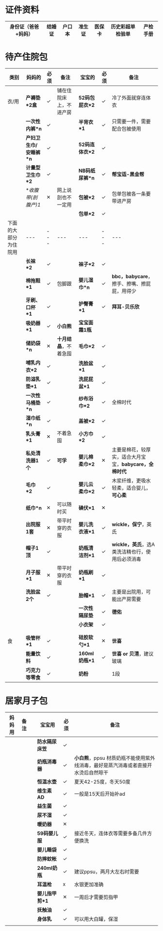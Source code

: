 # 证件资料
| **身份证（爸爸+妈妈）** | **结婚证** | **户口本** | **准生证** | **医保卡** | **历史彩超单检验单** | **产检手册** |
| ---------- | --- | --- | --- | --- | -------- | ---- |
# 待产住院包
| **类别**     | **妈妈的**         | **必须** | **备注**        | **宝宝的**        | **必须** | **备注**                             |
| ---------- | --------------- | ------ | ------------- | -------------- | ------ | ---------------------------------- |
| 衣/用        | **产褥垫*2盒**      | ✓      | 铺在住院床上，不进产房   | **52码包屁衣*2**   | ✓      | 冷了外面就穿连体衣                          |
|            | **一次性内裤*n**     | ✓      |               | **半背衣*1**      | ✓      | 只需要一件，需要配合包被使用                     |
|            | **产妇卫生巾/安睡裤*n** | ✓      |               | **52码连体衣*2**   | ✓      |                                    |
|            | **计量型卫生巾*2**    | ✓      |               | **NB码纸尿裤*n**   | ✓      | **帮宝适-黑金帮**                        |
|            | **收腹带(剖腹产)*1**  | ✕      | 网上说剖也不一定用     | **包被*2**       | ✓      | 包单包被各一条要带进产房                       |
|            |                 |        |               | **包单*2**       | ✓      |                                    |
| 下面的大部分为住院用 | ---             | ---    | ---           | ---            | ---    | ---                                |
|            | **长袜*2**        | ✓      |               | **袜子*2**       | ✓      |                                    |
|            | **棉拖鞋*1**       | ✓      | 包脚跟           | **婴儿湿巾*n**     | ✓      | **bbc，babycare**，擦手、擦嘴、擦屁屁，用得少     |
|            | **牙刷、口杯*1**     | ✓      |               | **护臀膏*1**      | ✓      | **拜耳-贝乐欣**                         |
|            | **吸奶器*1**       | ✓      | **小白熊**       | **宝宝面霜1瓶**     |        |                                    |
|            | **储奶袋*n**       | ✕      | **十月结晶**，不着急囤 | **毛巾*2**       | ✓      |                                    |
|            | **哺乳内衣*2**      | ✓      |               | **洗脸盆*1**      | ✓      |                                    |
|            | **防溢乳垫*1**      | ✓      |               | **洗屁屁盆*1**     | ✓      |                                    |
|            | **一次性马桶垫*n**    | ✓      |               | **纱布浴巾*2**     | ✓      | 全棉时代                               |
|            | **湿巾纸*n**       | ✓      |               | **盖被*2**       | ✓      |                                    |
|            | **乳头膏*1**       | ✕      | 不着急囤          | **小方巾*2**      | ✓      |                                    |
|            | **私处清洗器1个**     | ✓      | **可孚**        | **婴儿棉柔巾*2**    | ✕      | 主要是棉花，较厚实，适合大月宝宝，**babycare，全棉时代** |
|            | **毛巾*2**        | ✓      |               | **婴儿云柔巾*2**    | ✓      | 木浆纤维，更吸水轻柔，适合婴儿，**可心柔**            |
|            | **纸巾*n**        | ✕      | 可以随时买         | **碘伏*1**       | ✕      |                                    |
|            | **出院服1套**       | ✕      | 带平时穿的衣服       | **婴儿洗衣液*1**    | ✓      | **wickle，保宁**，英氏                   |
|            | **帽子1顶**        | ✓      |               | **奶瓶清洁剂*1**    | ✓      | **wickle，英氏**，选A类洗洁精也行，使用后必须消毒     |
|            | **月子服*1**       | ✕      | 带平时穿的衣服       | **奶瓶刷*1**      | ✓      |                                    |
|            | **洗脸盆2个**       | ✓      |               | **胎帽*1**       | ✓      | 主要是出院用，可能出产房需要                     |
|            |                 |        |               | **一次性隔尿垫**     | ✓      | **德佑**                             |
|            |                 |        |               | **小衣架**        | ✓      |                                    |
|            |                 |        |               |                |        |                                    |
|            |                 |        |               |                |        |                                    |
| 食          | **吸管杯*1**       | ✓      |               | **硅胶软勺*1**     | ✕      | **世喜**                             |
|            | **能量饮料**        | ✓      |               | **160ml 奶瓶*1** | ✓      | **世喜 or 贝清**，建议玻璃                  |
|            | **巧克力等零食**      | ✓      |               | **奶粉**         |        | 1段                                 |
# 居家月子包
| **妈妈用** | **备注** |     | **宝宝用**     | **必须** | **备注**                                         |
| ------- | ------ | --- | ----------- | ------ | ---------------------------------------------- |
|         |        |     | **防水隔尿床笠**  | ✓      |                                                |
|         |        |     | **奶瓶消毒器**   | ✓      | **小白熊**，ppsu 材质奶瓶不能使用紫外线消毒，最好是蒸汽消毒或者直接开水烫后自然晾干 |
|         |        |     | **恒温水壶**    | ✓      | 夏天42-25度，冬天50度                                 |
|         |        |     | **维生素AD**   | ✓      | 一般是15天后开始补ad                                   |
|         |        |     | **益生菌**     | ✓      |                                                |
|         |        |     | **尿不湿**     | ✓      |                                                |
|         |        |     | **暖奶器**     | ✕      |                                                |
|         |        |     | **59码婴儿服**  | ✓      | 接近冬天，连体衣等需要多备几件方便换洗                            |
|         |        |     | **婴儿睡袋**    | ✓      |                                                |
|         |        |     | **防摔蚊帐**    | ✓      |                                                |
|         |        |     | **240ml奶瓶** | ✓      | 建议ppsu，两月大左右时需要                                |
|         |        |     | **耳温枪**     | x      | 水银更加准确                                         |
|         |        |     | **婴儿指甲剪*1** | ✕      | 一周后才需要剪指甲                                      |
|         |        |     | **抚触油**     | ✓      |                                                |
|         |        |     | **身体乳**     | ✓      | 可以用大白罐，保湿                                      |
|         |        |     |             |        |                                                |
